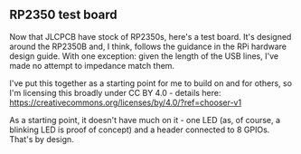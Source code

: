 ## RP2350 test board

Now that JLCPCB have stock of RP2350s, here's a test board.  It's designed around the RP2350B and, I think, follows the 
guidance in the RPi hardware design guide.  With one exception: given the length of the USB lines, I've made no attempt 
to impedance match them.

I've put this together as a starting point for me to build on and for others, so I'm licensing this broadly under 
CC BY 4.0 - details here: https://creativecommons.org/licenses/by/4.0/?ref=chooser-v1

As a starting point, it doesn't have much on it - one LED (as, of course, a blinking LED is proof of concept) and a
header connected to 8 GPIOs.  That's by design.
